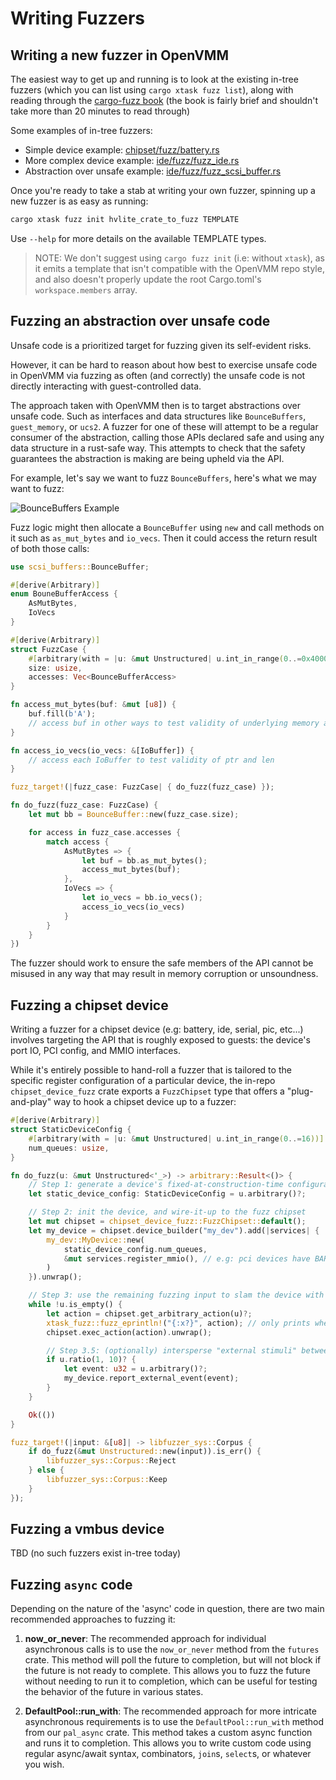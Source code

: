 # Writing Fuzzers

## Writing a new fuzzer in OpenVMM

The easiest way to get up and running is to look at the existing in-tree fuzzers
(which you can list using `cargo xtask fuzz list`), along with reading through
the [cargo-fuzz book](https://rust-fuzz.github.io/book/cargo-fuzz.html) (the
book is fairly brief and shouldn't take more than 20 minutes to read through)

Some examples of in-tree fuzzers:

* Simple device example: [chipset/fuzz/battery.rs][fuzz_battery_url]
* More complex device example: [ide/fuzz/fuzz_ide.rs][fuzz_ide_url]
* Abstraction over unsafe example: [ide/fuzz/fuzz_scsi_buffer.rs][fuzz_scsi_buffer_url]

[fuzz_battery_url]: https://github.com/microsoft/openvmm/blob/main/vm/devices/chipset/fuzz/fuzz_battery.rs
[fuzz_ide_url]: https://github.com/microsoft/openvmm/blob/main/vm/devices/storage/ide/fuzz/fuzz_ide.rs
[fuzz_scsi_buffer_url]: https://github.com/microsoft/openvmm/blob/main/vm/devices/storage/scsi_buffers/fuzz/fuzz_scsi_buffers.rs

Once you're ready to take a stab at writing your own fuzzer, spinning up a new
fuzzer is as easy as running:

```bash
cargo xtask fuzz init hvlite_crate_to_fuzz TEMPLATE
```

Use `--help` for more details on the available TEMPLATE types.

> NOTE: We don't suggest using `cargo fuzz init` (i.e: without `xtask`), as it
> emits a template that isn't compatible with the OpenVMM repo style, and also
> doesn't properly update the root Cargo.toml's `workspace.members` array.

## Fuzzing an abstraction over unsafe code

Unsafe code is a prioritized target for fuzzing given its self-evident risks.

However, it can be hard to reason about how best to exercise unsafe code in OpenVMM
via fuzzing as often (and correctly) the unsafe code is not directly interacting
with guest-controlled data.

The approach taken with OpenVMM then is to target abstractions over unsafe code.
Such as interfaces and data structures like `BounceBuffers`, `guest_memory`, or
`ucs2`. A fuzzer for one of these will attempt to be a regular consumer of the
abstraction, calling those APIs declared safe and using any data structure in a
rust-safe way. This attempts to check that the safety guarantees the abstraction
is making are being upheld via the API.

For example, let's say we want to fuzz `BounceBuffers`, here's what we may
want to fuzz:

![BounceBuffers Example](../images/fuzz_abstraction_example.png "Overview of the safe API exposed by BounceBuffers")

Fuzz logic might then allocate a `BounceBuffer` using `new` and call methods on
it such as `as_mut_bytes` and `io_vecs`. Then it could access the return result
of both those calls:

```rust
use scsi_buffers::BounceBuffer;

#[derive(Arbitrary)]
enum BouneBufferAccess {
    AsMutBytes,
    IoVecs
}

#[derive(Arbitrary)]
struct FuzzCase {
    #[arbitrary(with = |u: &mut Unstructured| u.int_in_range(0..=0x40000))]
    size: usize,
    accesses: Vec<BounceBufferAccess>
}

fn access_mut_bytes(buf: &mut [u8]) {
    buf.fill(b'A');
    // access buf in other ways to test validity of underlying memory and slice
}

fn access_io_vecs(io_vecs: &[IoBuffer]) {
    // access each IoBuffer to test validity of ptr and len
}

fuzz_target!(|fuzz_case: FuzzCase| { do_fuzz(fuzz_case) });

fn do_fuzz(fuzz_case: FuzzCase) {
    let mut bb = BounceBuffer::new(fuzz_case.size);

    for access in fuzz_case.accesses {
        match access {
            AsMutBytes => {
                let buf = bb.as_mut_bytes();
                access_mut_bytes(buf);
            },
            IoVecs => {
                let io_vecs = bb.io_vecs();
                access_io_vecs(io_vecs)
            }
        }
    }
})
```

The fuzzer should work to ensure the safe members of the API cannot be misused
in any way that may result in memory corruption or unsoundness.

## Fuzzing a chipset device

Writing a fuzzer for a chipset device (e.g: battery, ide, serial, pic,
etc...) involves targeting the API that is roughly exposed to guests: the
device's port IO, PCI config, and MMIO interfaces.

While it's entirely possible to hand-roll a fuzzer that is tailored to the
specific register configuration of a particular device, the in-repo
`chipset_device_fuzz` crate exports a `FuzzChipset` type that offers a
"plug-and-play" way to hook a chipset device up to a fuzzer:

```rust
#[derive(Arbitrary)]
struct StaticDeviceConfig {
    #[arbitrary(with = |u: &mut Unstructured| u.int_in_range(0..=16))]
    num_queues: usize,
}

fn do_fuzz(u: &mut Unstructured<'_>) -> arbitrary::Result<()> {
    // Step 1: generate a device's fixed-at-construction-time configuration
    let static_device_config: StaticDeviceConfig = u.arbitrary()?;

    // Step 2: init the device, and wire-it-up to the fuzz chipset
    let mut chipset = chipset_device_fuzz::FuzzChipset::default();
    let my_device = chipset.device_builder("my_dev").add(|services| {
        my_dev::MyDevice::new(
            static_device_config.num_queues,
            &mut services.register_mmio(), // e.g: pci devices have BARs to remap their MMIO intercepts
        )
    }).unwrap();

    // Step 3: use the remaining fuzzing input to slam the device with chipset events
    while !u.is_empty() {
        let action = chipset.get_arbitrary_action(u)?;
        xtask_fuzz::fuzz_eprintln!("{:x?}", action); // only prints when running a repro
        chipset.exec_action(action).unwrap();

        // Step 3.5: (optionally) intersperse "external stimuli" between chipset actions
        if u.ratio(1, 10)? {
            let event: u32 = u.arbitrary()?;
            my_device.report_external_event(event);
        }
    }

    Ok(())
}

fuzz_target!(|input: &[u8]| -> libfuzzer_sys::Corpus {
    if do_fuzz(&mut Unstructured::new(input)).is_err() {
        libfuzzer_sys::Corpus::Reject
    } else {
        libfuzzer_sys::Corpus::Keep
    }
});
```

## Fuzzing a vmbus device

TBD (no such fuzzers exist in-tree today)

## Fuzzing `async` code

Depending on the nature of the 'async' code in question, there are two main
recommended approaches to fuzzing it:

1. **now_or_never**: The recommended approach for individual asynchronous calls
    is to use the `now_or_never` method from the `futures` crate. This method
    will poll the future to completion, but will not block if the future is
    not ready to complete. This allows you to fuzz the future without needing
    to run it to completion, which can be useful for testing the behavior of
    the future in various states.

2. **DefaultPool::run_with**: The recommended approach for more intricate
    asynchronous requirements is to use the `DefaultPool::run_with` method from
    our `pal_async` crate. This method takes a custom async function and runs it
    to completion. This allows you to write custom code using regular async/await
    syntax, combinators, `join`s, `select`s, or whatever you wish.

